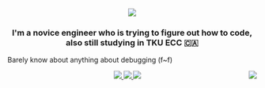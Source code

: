 <h1 align="center">
    <img src="https://readme-typing-svg.herokuapp.com/?font=Righteous&size=28&center=true&vCenter=true&width=300&height=40&duration=4000&lines=+Welcome+To+My+Profile!;+My name+is+soliderkevin;" />
</h1>

<h3 align="center">I'm a novice engineer who is trying to figure out how to code, also still studying in TKU ECC 🇨🇦</h3>

Barely know about anything about debugging (f~f)

<img align="right" src="https://visitor-badge.laobi.icu/badge?page_id=soliderkevin.soliderkevin" /> 

 </div>
 
<div align="center"> 
  <a href="mailto:pedro.sales.muniz@gmail.com">
    <img src="https://img.shields.io/badge/Gmail-333333?style=for-the-badge&logo=gmail&logoColor=red" />
  </a>
  <a href="https://linkedin.com/in/pedro-sales-muniz" target="_blank">
    <img src="https://img.shields.io/badge/LinkedIn-0077B5?style=for-the-badge&logo=linkedin&logoColor=white" target="_blank" />
  </a>
  <a href="https://salesp07.github.io" target="_blank">
     <img src="https://img.shields.io/badge/Portfolio-FF5722?style=for-the-badge&logo=todoist&logoColor=white" target="_blank" /> <!-- sqlite, safari, google-chrome are other good icon options -->
  </a>

